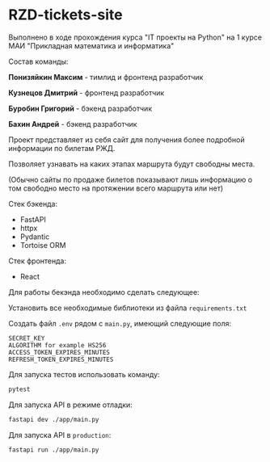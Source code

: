 # RZD-tickets-site

Выполнено в ходе прохождения курса "IT проекты на Python" на 1 курсе МАИ "Прикладная математика и информатика"

Состав команды: 

__Понизяйкин Максим__ - тимлид и фронтенд разработчик 

__Кузнецов Дмитрий__ - фронтенд разработчик 

__Буробин Григорий__ - бэкенд разработчик

__Бахин Андрей__ - бэкенд разработчик

Проект представляет из себя сайт для получения более подробной информации по билетам РЖД.

Позволяет узнавать на каких этапах маршрута будут свободны места.

(Обычно сайты по продаже билетов показывают лишь информацию о том свободно место на протяжении всего маршрута или нет)

Стек бэкенда: 

- FastAPI
- httpx
- Pydantic
- Tortoise ORM 

Стек фронтенда: 

- React

Для работы бекэнда необходимо сделать следующее: 

Установить все необходимые библиотеки из файла ``requirements.txt``

Создать файл ``.env`` рядом c ``main.py``, имеющий следующие поля:

```env
SECRET_KEY
ALGORITHM for example HS256
ACCESS_TOKEN_EXPIRES_MINUTES
REFRESH_TOKEN_EXPIRES_MINUTES
```

Для запуска тестов использовать команду: 

```bash
pytest
```

Для запуска API в режиме отладки:

```bash
fastapi dev ./app/main.py
```

Для запуска API в ``production``:

```bash
fastapi run ./app/main.py
```
